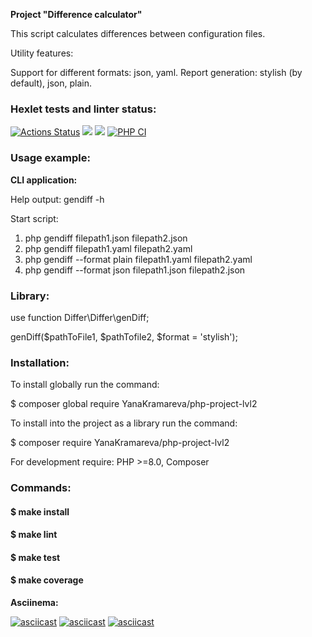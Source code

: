 **Project "Difference calculator"**

This script calculates differences between configuration files.

Utility features:

Support for different formats: json, yaml.
Report generation: stylish (by default), json, plain.

### Hexlet tests and linter status:
[![Actions Status](https://github.com/YanaKramareva/php-project-lvl2/workflows/hexlet-check/badge.svg)](https://github.com/YanaKramareva/php-project-lvl2/actions)
<a href="https://codeclimate.com/github/YanaKramareva/php-project-lvl2/maintainability"><img src="https://api.codeclimate.com/v1/badges/82facc7880f6f8be7c76/maintainability" /></a>
<a href="https://codeclimate.com/github/YanaKramareva/php-project-lvl2/test_coverage"><img src="https://api.codeclimate.com/v1/badges/82facc7880f6f8be7c76/test_coverage" /></a>
[![PHP CI](https://github.com/YanaKramareva/php-project-lvl2/actions/workflows/workflow.yml/badge.svg)](https://github.com/YanaKramareva/php-project-lvl2/actions/workflows/workflow.yml)

### Usage example: ###
**CLI application:**

Help output:
gendiff -h

Start script:

1. php gendiff filepath1.json filepath2.json
2. php gendiff filepath1.yaml filepath2.yaml
3. php gendiff --format plain filepath1.yaml filepath2.yaml
4. php gendiff --format json filepath1.json filepath2.json

### Library: ###

use function Differ\Differ\genDiff;

genDiff($pathToFile1, $pathTofile2, $format = 'stylish');

### Installation: ###

To install globally run the command:

$ composer global require YanaKramareva/php-project-lvl2

To install into the project as a library run the command:

$ composer require YanaKramareva/php-project-lvl2

For development require: 
PHP >=8.0, Composer 

### Commands: ###

#### $ make install #### 
#### $ make lint ####
#### $ make test ####
#### $ make coverage ####

**Asciinema:** 

[![asciicast](https://asciinema.org/a/Pf5PQcwKeDjqj7hb5e4AO5YKW.svg)](https://asciinema.org/a/Pf5PQcwKeDjqj7hb5e4AO5YKW)
[![asciicast](https://asciinema.org/a/7kaWuyrkCirsH21Iw888CcBsy.svg)](https://asciinema.org/a/7kaWuyrkCirsH21Iw888CcBsy)
[![asciicast](https://asciinema.org/a/mWbK7t0RRFuRE2E2bo9ws8XcV.svg)](https://asciinema.org/a/mWbK7t0RRFuRE2E2bo9ws8XcV)
